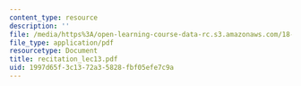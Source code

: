 ```yaml
---
content_type: resource
description: ''
file: /media/https%3A/open-learning-course-data-rc.s3.amazonaws.com/18-034-honors-differential-equations-spring-2004/1997d65f3c1372a35828fbf05efe7c9a_recitation_lec13.pdf
file_type: application/pdf
resourcetype: Document
title: recitation_lec13.pdf
uid: 1997d65f-3c13-72a3-5828-fbf05efe7c9a
---
```

